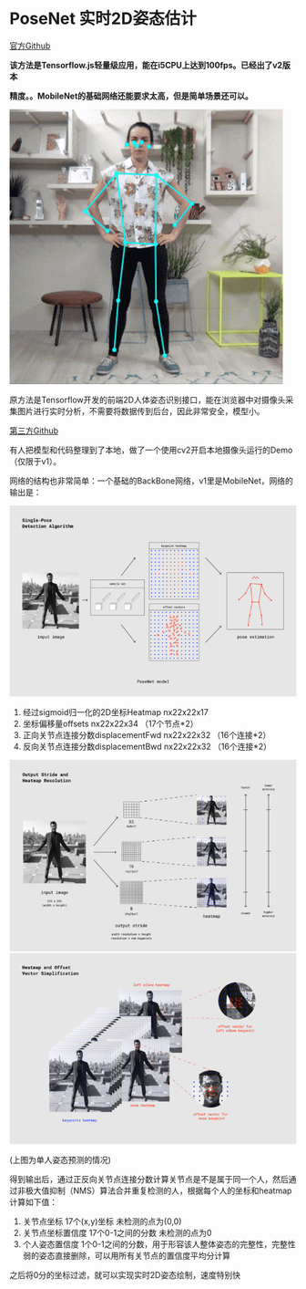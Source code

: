 # PoseNet 实时2D姿态估计

[官方Github](https://github.com/tensorflow/tfjs-models/tree/master/posenet)

**该方法是Tensorflow.js轻量级应用，能在i5CPU上达到100fps。已经出了v2版本**

**精度。。MobileNet的基础网络还能要求太高，但是简单场景还可以。**

![posenet](posenet1.gif) 

原方法是Tensorflow开发的前端2D人体姿态识别接口，能在浏览器中对摄像头采集图片进行实时分析，不需要将数据传到后台，因此非常安全，模型小。

[第三方Github](https://github.com/rwightman/posenet-python)

有人把模型和代码整理到了本地，做了一个使用cv2开启本地摄像头运行的Demo（仅限于v1）。

网络的结构也非常简单：一个基础的BackBone网络，v1里是MobileNet，网络的输出是：

![posenet](posenet1.png) 

1. 经过sigmoid归一化的2D坐标Heatmap nx22x22x17
2. 坐标偏移量offsets nx22x22x34 （17个节点*2）
3. 正向关节点连接分数displacementFwd nx22x22x32 （16个连接*2）
4. 反向关节点连接分数displacementBwd nx22x22x32 （16个连接*2）

![posenet](posenet2.png) 
![posenet](posenet3.png) 

(上图为单人姿态预测的情况)

得到输出后，通过正反向关节点连接分数计算关节点是不是属于同一个人，然后通过非极大值抑制（NMS）算法合并重复检测的人，根据每个人的坐标和heatmap计算如下值：

1. 关节点坐标 17个(x,y)坐标 未检测的点为(0,0)
2. 关节点坐标置信度 17个0-1之间的分数 未检测的点为0
3. 个人姿态置信度 1个0-1之间的分数，用于形容该人整体姿态的完整性，完整性弱的姿态直接删除，可以用所有关节点的置信度平均分计算

之后将0分的坐标过滤，就可以实现实时2D姿态绘制，速度特别快

